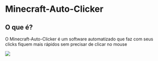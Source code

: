 # Minecraft-Auto-Clicker
## O que é?

O Minecraft-Auto-Clicker é um software automatizado que faz com seus clicks fiquem mais rápidos sem precisar 
de clicar no mouse

<a href="#" alt="Mine" rel="nofollow"><img align="center" src="https://i.imgur.com/CAMG2hC.png" style="max-width:100%;"></a>
